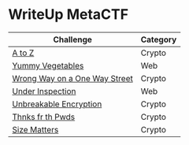 # WriteUp MetaCTF

| Challenge                          | Category |
| ---------------------------------- | -------- |
| [A to Z ]()                        | Crypto   |
| [Yummy Vegetables ]()              | Web      |
| [Wrong Way on a One Way Street ]() | Crypto   |
| [Under Inspection]()               | Web      |
| [Unbreakable Encryption ]()        | Crypto   |
| [Thnks fr th Pwds ]()              | Crypto   |
| [Size Matters ]()                  | Crypto   |

